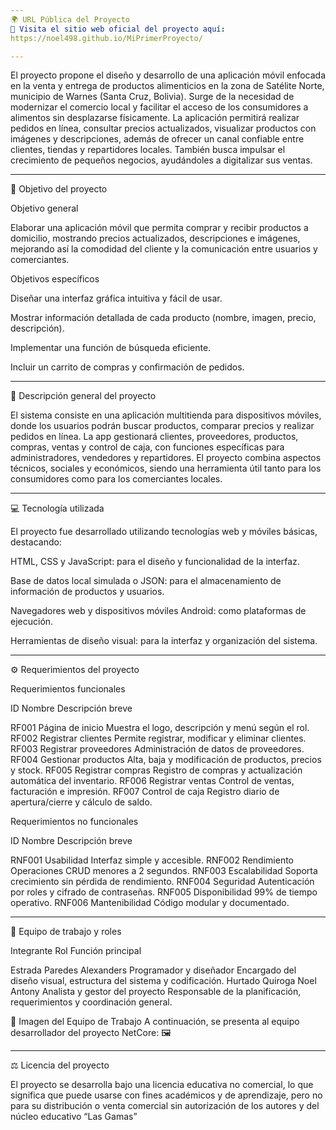 ```yaml
---
🌍 URL Pública del Proyecto
📢 Visita el sitio web oficial del proyecto aquí:
https://noel498.github.io/MiPrimerProyecto/

---
```


El proyecto propone el diseño y desarrollo de una aplicación móvil enfocada en la venta y entrega de productos alimenticios en la zona de Satélite Norte, municipio de Warnes (Santa Cruz, Bolivia). Surge de la necesidad de modernizar el comercio local y facilitar el acceso de los consumidores a alimentos sin desplazarse físicamente.
La aplicación permitirá realizar pedidos en línea, consultar precios actualizados, visualizar productos con imágenes y descripciones, además de ofrecer un canal confiable entre clientes, tiendas y repartidores locales. También busca impulsar el crecimiento de pequeños negocios, ayudándoles a digitalizar sus ventas.

---

🎯 Objetivo del proyecto

Objetivo general

Elaborar una aplicación móvil que permita comprar y recibir productos a domicilio, mostrando precios actualizados, descripciones e imágenes, mejorando así la comodidad del cliente y la comunicación entre usuarios y comerciantes.

Objetivos específicos

Diseñar una interfaz gráfica intuitiva y fácil de usar.

Mostrar información detallada de cada producto (nombre, imagen, precio, descripción).

Implementar una función de búsqueda eficiente.

Incluir un carrito de compras y confirmación de pedidos.



---

📖 Descripción general del proyecto

El sistema consiste en una aplicación multitienda para dispositivos móviles, donde los usuarios podrán buscar productos, comparar precios y realizar pedidos en línea. La app gestionará clientes, proveedores, productos, compras, ventas y control de caja, con funciones específicas para administradores, vendedores y repartidores.
El proyecto combina aspectos técnicos, sociales y económicos, siendo una herramienta útil tanto para los consumidores como para los comerciantes locales.


---

💻 Tecnología utilizada

El proyecto fue desarrollado utilizando tecnologías web y móviles básicas, destacando:

HTML, CSS y JavaScript: para el diseño y funcionalidad de la interfaz.

Base de datos local simulada o JSON: para el almacenamiento de información de productos y usuarios.

Navegadores web y dispositivos móviles Android: como plataformas de ejecución.

Herramientas de diseño visual: para la interfaz y organización del sistema.



---

⚙️ Requerimientos del proyecto

Requerimientos funcionales

ID	Nombre	Descripción breve

RF001	Página de inicio	Muestra el logo, descripción y menú según el rol.
RF002	Registrar clientes	Permite registrar, modificar y eliminar clientes.
RF003	Registrar proveedores	Administración de datos de proveedores.
RF004	Gestionar productos	Alta, baja y modificación de productos, precios y stock.
RF005	Registrar compras	Registro de compras y actualización automática del inventario.
RF006	Registrar ventas	Control de ventas, facturación e impresión.
RF007	Control de caja	Registro diario de apertura/cierre y cálculo de saldo.


Requerimientos no funcionales

ID	Nombre	Descripción breve

RNF001	Usabilidad	Interfaz simple y accesible.
RNF002	Rendimiento	Operaciones CRUD menores a 2 segundos.
RNF003	Escalabilidad	Soporta crecimiento sin pérdida de rendimiento.
RNF004	Seguridad	Autenticación por roles y cifrado de contraseñas.
RNF005	Disponibilidad	99% de tiempo operativo.
RNF006	Mantenibilidad	Código modular y documentado.



---

👥 Equipo de trabajo y roles

Integrante	Rol	Función principal

Estrada Paredes Alexanders	Programador y diseñador	Encargado del diseño visual, estructura del sistema y codificación.
Hurtado Quiroga Noel Antony	Analista y gestor del proyecto	Responsable de la planificación, requerimientos y coordinación general.

📸 Imagen del Equipo de Trabajo
A continuación, se presenta al equipo desarrollador del proyecto NetCore: 🖼







---

⚖️ Licencia del proyecto

El proyecto se desarrolla bajo una licencia educativa no comercial, lo que significa que puede usarse con fines académicos y de aprendizaje, pero no para su distribución o venta comercial sin autorización de los autores y del núcleo educativo “Las Gamas”
